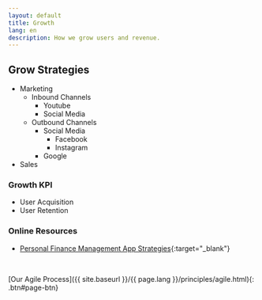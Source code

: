 ```yaml
---
layout: default
title: Growth
lang: en
description: How we grow users and revenue.
---
```


## Grow Strategies

* Marketing
  * Inbound Channels
    * Youtube
    * Social Media
  * Outbound Channels
    * Social Media
      * Facebook
      * Instagram
    * Google
* Sales

### Growth KPI

* User Acquisition
* User Retention

### Online Resources

* [Personal Finance Management App Strategies](https://www.cbinsights.com/research/personal-finance-apps-strategies/){:target="_blank"}

<br>

[Our Agile Process]({{ site.baseurl }}/{{ page.lang }}/principles/agile.html){: .btn#page-btn}